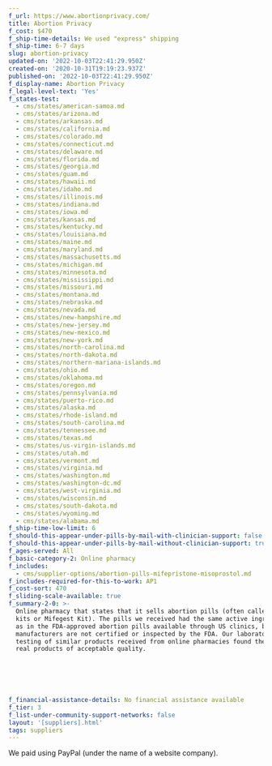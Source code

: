 ```yaml
---
f_url: https://www.abortionprivacy.com/
title: Abortion Privacy
f_cost: $470
f_ship-time-details: We used "express" shipping
f_ship-time: 6-7 days
slug: abortion-privacy
updated-on: '2022-10-03T22:41:29.950Z'
created-on: '2020-10-31T19:19:23.937Z'
published-on: '2022-10-03T22:41:29.950Z'
f_display-name: Abortion Privacy
f_legal-level-text: 'Yes'
f_states-test:
  - cms/states/american-samoa.md
  - cms/states/arizona.md
  - cms/states/arkansas.md
  - cms/states/california.md
  - cms/states/colorado.md
  - cms/states/connecticut.md
  - cms/states/delaware.md
  - cms/states/florida.md
  - cms/states/georgia.md
  - cms/states/guam.md
  - cms/states/hawaii.md
  - cms/states/idaho.md
  - cms/states/illinois.md
  - cms/states/indiana.md
  - cms/states/iowa.md
  - cms/states/kansas.md
  - cms/states/kentucky.md
  - cms/states/louisiana.md
  - cms/states/maine.md
  - cms/states/maryland.md
  - cms/states/massachusetts.md
  - cms/states/michigan.md
  - cms/states/minnesota.md
  - cms/states/mississippi.md
  - cms/states/missouri.md
  - cms/states/montana.md
  - cms/states/nebraska.md
  - cms/states/nevada.md
  - cms/states/new-hampshire.md
  - cms/states/new-jersey.md
  - cms/states/new-mexico.md
  - cms/states/new-york.md
  - cms/states/north-carolina.md
  - cms/states/north-dakota.md
  - cms/states/northern-mariana-islands.md
  - cms/states/ohio.md
  - cms/states/oklahoma.md
  - cms/states/oregon.md
  - cms/states/pennsylvania.md
  - cms/states/puerto-rico.md
  - cms/states/alaska.md
  - cms/states/rhode-island.md
  - cms/states/south-carolina.md
  - cms/states/tennessee.md
  - cms/states/texas.md
  - cms/states/us-virgin-islands.md
  - cms/states/utah.md
  - cms/states/vermont.md
  - cms/states/virginia.md
  - cms/states/washington.md
  - cms/states/washington-dc.md
  - cms/states/west-virginia.md
  - cms/states/wisconsin.md
  - cms/states/south-dakota.md
  - cms/states/wyoming.md
  - cms/states/alabama.md
f_ship-time-low-limit: 6
f_should-this-appear-under-pills-by-mail-with-clinician-support: false
f_should-this-appear-under-pills-by-mail-without-clinician-support: true
f_ages-served: All
f_basic-category-2: Online pharmacy
f_includes:
  - cms/supplier-options/abortion-pills-mifepristone-misoprostol.md
f_includes-required-for-this-to-work: AP1
f_cost-sort: 470
f_sliding-scale-available: true
f_summary-2-0: >-
  Online pharmacy that states that it sells abortion pills (often called MTP
  kits or Mifegest Kit). The pills we received had the same active ingredients
  as in the FDA-approved abortion pills available through US clinics, but the
  manufacturers are not certified or inspected by the FDA. Our laboratory
  testing of similar products received from online pharmacies found them to be
  real products of acceptable quality.


  ‍


  ‍
f_financial-assistance-details: No financial assistance available
f_tier: 3
f_list-under-community-support-networks: false
layout: '[suppliers].html'
tags: suppliers
---
```


We paid using PayPal (under the name of a website company).

